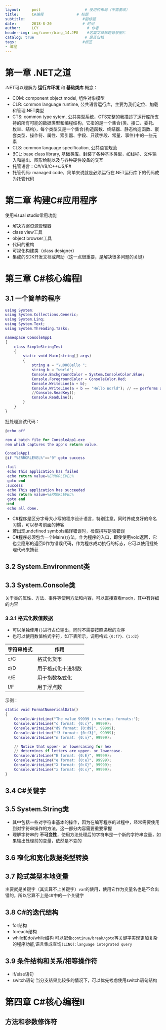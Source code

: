 ```yaml
---
layout:     post                    # 使用的布局（不需要改）
title:      C#编程               # 标题 
subtitle:                          #副标题
date:       2018-8-20              # 时间
author:     LCY                      # 作者
header-img: img/cover/bing_14.JPG    #这篇文章标题背景图片
catalog: true                       # 是否归档
tags:                              #标签
- 编程
---
```


# 第一章 .NET之道
.NET可以理解为 **运行库环境** 和 **基础类库**
概念：
+ COM: component object model, 组件对象模型
+ CLR: common language runtime, 公共语言运行库，主要为我们定位、加载和管理.NET类型
+ CTS: common type sytem, 公共类型系统，CTS完整的我描述了运行库所支持的所有可能的数据类型和编程结构，它指的是一个集合{类、接口、委托、枚举、结构}，每个类型又是一个集合{构造函数、终结器、静态构造函数、嵌套类型、操作符、属性、索引器、字段、只读字段、常量、事件}中的一些元素
+ CLS: common language specification, 公共语言规范
+ BCL: base class library, 基础类库，封装了各种基本类型，如线程、文件输入和输出、图形绘制以及与各种硬件设备的交互
+ 托管语言：C#/VB/C++/JS/F#
+ 托管代码: managed code，简单来说就是必须运行在.NET运行库下的代码成为托管代码

# 第二章 构建C#应用程序

使用visual studio常用功能
+ 解决方案资源管理器
+ class view工具
+ object browser工具
+ 代码的重构
+ 可视化构建类（class designer）
+ 集成的SDK开发文档或帮助（这一点很重要，是解决很多问题的关键）

# 第三章 C#核心编程I
## 3.1 一个简单的程序
```matlab
using System;
using System.Collections.Generic;
using System.Linq;
using System.Text;
using System.Threading.Tasks;

namespace ConsoleApp1
{
    class SimpleStringTest
    {
        static void Main(string[] args)
        {
            string a = "\u0068ello ";
            string b = "world";
            Console.BackgroundColor = System.ConsoleColor.Blue;
            Console.ForegroundColor = ConsoleColor.Red;
            Console.WriteLine(a + b);
            Console.WriteLine(a + b == "Hello World"); // == performs a case-sensitive comparison
            //Console.ReadKey();
            Console.ReadLine();
        }
    }
}
```
批处理测试代码：
```matlab
@echo off

rem A batch file for ConsoleApp1.exe
rem which captures the app's return value.

ConsoleApp1
@if "%ERRORLEVEL%"=="0" goto success

:fail 
 echo This application has failed
 echo return value=%ERRORLEVEL%
 goto end
:success
 echo This application has succeeded
 echo return value=%ERRORLEVEL%
 goto end
:end
 echo all done.
```
+ C#程序是区分字母大小写的程序设计语言，特别注意，同时养成良好的命名习惯，可以参考前面的博客
+ 若出现undefined symbols编译错误时，检查拼写是否错误
+ C#程序必须包含一个Main()方法，作为程序的入口，即使使用void返回，它也会隐形的返回0作为错误代码，作为程序成功执行的标志，它可以使用批处理代码来捕获

## 3.2 System.Environment类
## 3.3 System.Console类
关于类的属性、方法、事件等使用方法和内容，可以直接查看msdn，其中有详细的内容

### 3.3.1 格式化数值数据
+ 可以单独使用`{}`进行占位输出，同时不需要按照递增的次序
+ 也可以使用数值格式字符，如下表所示，调用格式 `{0:f7}、{1:d2}`

字符串格式 | 作用
----|----
c/C |格式化货币
d/D | 用于格式化十进制数
e/E | 用于指数格式化
f/F | 用于浮点数

示例：
```matlab
static void FormatNumericalData()
{
    Console.WriteLine("The value 99999 in various formats:");
    Console.WriteLine("c format: {0:c}", 99999);
    Console.WriteLine("d9 format: {0:d9}", 99999);
    Console.WriteLine("f3 format: {0:f3}", 99999);
    Console.WriteLine("n format: {0:n}", 99999);

    // Notice that upper- or lowercasing for hex
    // determines if letters are upper- or lowercase.
    Console.WriteLine("E format: {0:E}", 99999);
    Console.WriteLine("e format: {0:e}", 99999);
    Console.WriteLine("X format: {0:X}", 99999);
    Console.WriteLine("x format: {0:x}", 99999);
}
```
## 3.4 C#关键字
## 3.5 System.String类
+ 其中包括一些对字符串基本的操作，因为在编写程序的过程中，经常需要使用到对字符串操作的方法，这一部分内容需要重要掌握
+ 理解字符串的 **不可变性**，使用方法处理后的字符串是一个新的字符串变量，如果输出处理前的变量，依然是不变的

## 3.6 窄化和宽化数据类型转换
## 3.7 隐式类型本地变量
主要就是关键字（其实算不上关键字）`var`的使用，使用它作为变量名也是不会出错的，所以它算不上是c#中的一个关键字

## 3.8 C#的迭代结构
+ for结构
+ foreach结构
+ while和do/while结构
可以配合`continue/break/goto`等关键字实现更加复杂的程序功能,语言集成查询`(LINQ):language integrated query` 

## 3.9 条件结构和关系/相等操作符
+ if/else语句
+ switch语句
当分支结果比较多的情况下，可以优先考虑使用switch语句结构

# 第四章 C#核心编程II
## 方法和参数修饰符